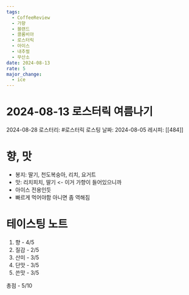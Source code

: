 ```yaml
---
tags:
  - CoffeeReview
  - 가향
  - 블랜드
  - 콜롬비아
  - 로스터릭
  - 아이스
  - 내추럴
  - 무산소
date: 2024-08-13
rate: 5
major_change:
  - ice
---
```

# 2024-08-13 로스터릭 여름나기
2024-08-28
로스터리: #로스터릭 
로스팅 날짜: 2024-08-05
레시피: [[484]]
# 향, 맛
- 봉지: 딸기, 천도복숭아, 리치, 요거트
- 맛: 리치피치, 딸기 <- 이거 가향이 들어있으니까
- 아이스 전용인듯
- 빠르게 먹어야함 아니면 좀 역해짐
# 테이스팅 노트
1. 향 - 4/5
2. 질감 - 2/5
3. 산미 - 3/5
4. 단맛 - 3/5
5. 쓴맛 - 3/5

총점 - 5/10